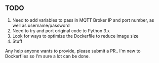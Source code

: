 ## TODO
1. Need to add variables to pass in MQTT Broker IP and port number, as well as username/password
1. Need to try and port original code to Python 3.x
1. Look for ways to optimize the Dockerfile to reduce image size
1. Stuff


Any help anyone wants to provide, please submit a PR.. I'm new to Dockerfiles so I'm sure a lot can be done.
